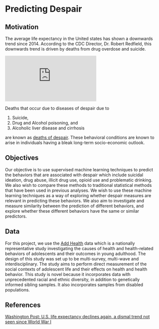# Predicting Despair

## Motivation 

The average life expectancy in the United states has shown a downwards trend since 2014. According to the CDC Director, Dr. Robert Redfield, this downwards trend is driven by deaths from drug overdose and suicide.

![Rates of Suide and Drug Overdose](https://www.washingtonpost.com/wp-apps/imrs.php?src=https://arc-anglerfish-washpost-prod-washpost.s3.amazonaws.com/public/67TKYTHTLYI6RGOCZ7FG7T3BBQ.jpg&w=1023)

Deaths that occur due to diseases of despair due to

1. Suicide, 
2. Drug and Alcohol poisoning, and 
3. Alcoholic liver disease and cirrhosis 

are known as [deaths of despair](https://www.jec.senate.gov/public/index.cfm/republicans/2019/9/long-term-trends-in-deaths-of-despair). These behavioral conditions are known to arise in individuals having a bleak long-term socio-economic outlook. 

## Objectives

Our objective is to use supervised machine learning techniques to predict the behaviors that are associated with despair which include suicidal ideation, drug abuse, illicit drug use, opioid use and problematic drinking. We also wish to compare these methods to traditional statistical methods that have been used in previous analyses. We wish to use these machine learning techniques as a way of exploring whether despair measures are relevant in predicting these behaviors. We also aim to investigate and measure similarity between the prediction of different behaviors, and explore whether these different behaviors have the same or similar predictors. 

## Data
For this project, we use the [Add Health](https://www.cpc.unc.edu/projects/addhealth) data which is a nationally representative study investigating the causes of health and health-related behaviors of adolescents and their outcomes in young adulthood. The design of this study was set up to be multi-survey, multi-wave and interdisciplinary. The study aims to perform direct measurement of the social contexts of adolescent life and their effects on health and health behavior. This study is novel because it incorporates data with unprecedented racial and ethnic diversity, in addition to genetically informed sibling samples. It also incorporates samples from disabled populations. 



## References
[Washington Post: U.S. life expectancy declines again, a dismal trend not seen since World War I](https://www.washingtonpost.com/national/health-science/us-life-expectancy-declines-again-a-dismal-trend-not-seen-since-world-war-i/2018/11/28/ae58bc8c-f28c-11e8-bc79-68604ed88993_story.html?noredirect=on)


